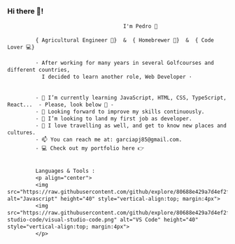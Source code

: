 ### Hi there 👋! 
                                              
                                         I'm Pedro 🌵

             { Agricultural Engineer 🌺}  &  { Homebrewer 🍺}  &  { Code Lover 💻}
  
             · After working for many years in several Golfcourses and different countries, 
               I decided to learn another role, Web Developer ·


             - 🌱 I’m currently learning JavaScript, HTML, CSS, TypeScript, React...  - Please, look below 👀 -
             - 🔭 Looking forward to improve my skills continuously.
             - 👯 I’m looking to land my first job as developer.
             - 🚀 I love travelling as well, and get to know new places and cultures.
             - 📫 You can reach me at: garciapj85@gmail.com.
             - 💻 Check out my portfolio here 👉 
             
             
             Languages & Tools :
             <p align="center">
             <img src="https://raw.githubusercontent.com/github/explore/80688e429a7d4ef2fca1e82350fe8e3517d3494d/topics/javascript/javascript.png"       alt="Javascript" height="40" style="vertical-align:top; margin:4px">
             <img src="https://raw.githubusercontent.com/github/explore/80688e429a7d4ef2fca1e82350fe8e3517d3494d/topics/visual-studio-code/visual-studio-code.png" alt="VS Code" height="40" style="vertical-align:top; margin:4px">
             </p>


